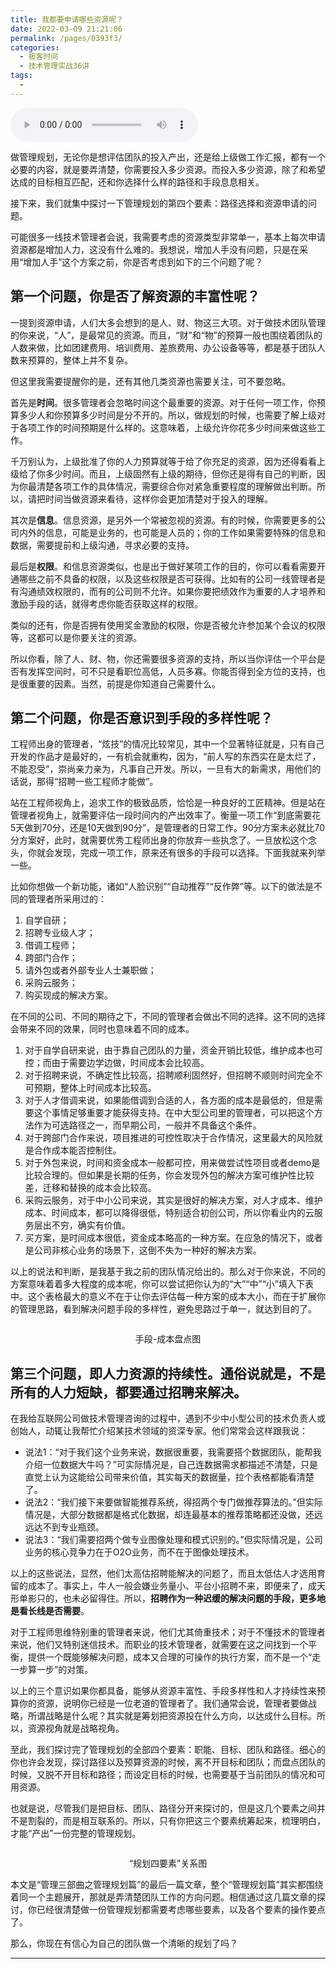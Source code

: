 ```yaml
---
title: 我都要申请哪些资源呢？
date: 2022-03-09 21:21:06
permalink: /pages/0393f3/
categories:
  - 极客时间
  - 技术管理实战36讲
tags:
  - 
---
```

<audio title="15.我都要申请哪些资源呢？" src="https://static001.geekbang.org/resource/audio/b9/8c/b9b14bf502313fa0f29f9e511c5ff58c.mp3" controls="controls"></audio> 
<p>做管理规划，无论你是想评估团队的投入产出，还是给上级做工作汇报，都有一个必要的内容，就是要弄清楚，你需要投入多少资源。而投入多少资源，除了和希望达成的目标相互匹配，还和你选择什么样的路径和手段息息相关。</p>
<p>接下来，我们就集中探讨一下管理规划的第四个要素：路径选择和资源申请的问题。</p>
<p>可能很多一线技术管理者会说，我需要考虑的资源类型非常单一，基本上每次申请资源都是增加人力，这没有什么难的。我想说，增加人手没有问题，只是在采用“增加人手”这个方案之前，你是否考虑到如下的三个问题了呢？</p>
<h2>第一个问题，你是否了解资源的丰富性呢？</h2>
<p>一提到资源申请，人们大多会想到的是人、财、物这三大项。对于做技术团队管理的你来说，“人”，是最常见的资源。而且，“财”和“物”的预算一般也围绕着团队的人数来做，比如团建费用、培训费用、差旅费用、办公设备等等，都是基于团队人数来预算的，整体上并不复杂。</p>
<p>但这里我需要提醒你的是，还有其他几类资源也需要关注，可不要忽略。</p>
<p>首先是<strong>时间</strong>。很多管理者会忽略时间这个最重要的资源。对于任何一项工作，你预算多少人和你预算多少时间是分不开的。所以，做规划的时候，也需要了解上级对于各项工作的时间预期是什么样的。这意味着，上级允许你花多少时间来做这些工作。</p><!-- [[[read_end]]] -->
<p>千万别认为，上级批准了你的人力预算就等于给了你充足的资源，因为还得看看上级给了你多少时间。而且，上级固然有上级的期待，但你还是得有自己的判断，因为你最清楚各项工作的具体情况，需要综合你对紧急重要程度的理解做出判断。所以，请把时间当做资源来看待，这样你会更加清楚对于投入的理解。</p>
<p>其次是<strong>信息</strong>。信息资源，是另外一个常被忽视的资源。有的时候，你需要更多的公司内外的信息，可能是业务的，也可能是人员的；你的工作如果需要特殊的信息和数据，需要提前和上级沟通，寻求必要的支持。</p>
<p>最后是<strong>权限</strong>。和信息资源类似，也是出于做好某项工作的目的，你可以看看需要开通哪些之前不具备的权限，以及这些权限是否可获得。比如有的公司一线管理者是有沟通绩效权限的，而有的公司则不允许。如果你要把绩效作为重要的人才培养和激励手段的话，就得考虑你能否获取这样的权限。</p>
<p>类似的还有，你是否拥有使用奖金激励的权限，你是否被允许参加某个会议的权限等，这都可以是你要关注的资源。</p>
<p>所以你看，除了人、财、物，你还需要很多资源的支持，所以当你评估一个平台是否有发挥空间时，可不只是看职位高低，人员多寡。你能否得到全方位的支持，也是很重要的因素。当然，前提是你知道自己需要什么。</p>
<h2>第二个问题，你是否意识到手段的多样性呢？</h2>
<p>工程师出身的管理者，“炫技”的情况比较常见，其中一个显著特征就是，只有自己开发的作品才是最好的，一有机会就重构，因为，“前人写的东西实在是太烂了，不能忍受”，崇尚亲力亲为，凡事自己开发。所以，一旦有大的新需求，用他们的话说，那得“招聘一些工程师才能做”。</p>
<p>站在工程师视角上，追求工作的极致品质，恰恰是一种良好的工匠精神。但是站在管理者视角上，就需要评估一段时间内的产出效率了。衡量一项工作“到底需要花5天做到70分，还是10天做到90分”，是管理者的日常工作。90分方案未必就比70分方案好，此时，就需要优秀工程师出身的你放弃一些执念了。一旦放松这个念头，你就会发现，完成一项工作，原来还有很多的手段可以选择。下面我就来列举一些。</p>
<p>比如你想做一个新功能，诸如“人脸识别”“自动推荐”“反作弊”等。以下的做法是不同的管理者所采用过的：</p>
<ol>
<li>自学自研；</li>
<li>招聘专业级人才；</li>
<li>借调工程师；</li>
<li>跨部门合作；</li>
<li>请外包或者外部专业人士兼职做；</li>
<li>采购云服务；</li>
<li>购买现成的解决方案。</li>
</ol>
<p>在不同的公司、不同的期待之下，不同的管理者会做出不同的选择。这不同的选择会带来不同的效果，同时也意味着不同的成本。</p>
<ol>
<li>对于自学自研来说，由于靠自己团队的力量，资金开销比较低，维护成本也可控；而由于需要边学边做，时间成本会比较高。</li>
<li>对于招聘来说，不确定性比较高，招聘顺利固然好，但招聘不顺则时间完全不可预期，整体上时间成本比较高。</li>
<li>对于人才借调来说，如果能借调到合适的人，各方面的成本是最低的，但是需要这个事情足够重要才能获得支持。在中大型公司里的管理者，可以把这个方法作为可选路径之一，而早期公司，一般并不具备这个条件。</li>
<li>对于跨部门合作来说，项目推进的可控性取决于合作情况，这里最大的风险就是合作成本能否控制住。</li>
<li>对于外包来说，时间和资金成本一般都可控，用来做尝试性项目或者demo是比较合理的。但如果是长期的任务，你会发现外包的解决方案可维护性比较差，迁移和替换的成本会比较高。</li>
<li>采购云服务，对于中小公司来说，其实是很好的解决方案，对人才成本、维护成本、时间成本，都可以降得很低，特别适合初创公司，所以你看业内的云服务层出不穷，确实有价值。</li>
<li>买方案，是时间成本很低，资金成本略高的一种方案。在应急的情况下，或者是公司非核心业务的场景下，这倒不失为一种好的解决方案。</li>
</ol>
<p>以上的说法和判断，是我基于我之前的团队情况给出的。那么对于你来说，不同的方案意味着着多大程度的成本呢，你可以尝试把你认为的“大”“中”“小”填入下表中。这个表格最大的意义不在于让你去评估每一种方案的成本大小，而在于扩展你的管理思路，看到解决问题手段的多样性，避免思路过于单一，就达到目的了。</p>
<p><img src="https://static001.geekbang.org/resource/image/05/0e/05e5655fff061211d6a155b385bce50e.png" alt="" /></p>
<center><span class="reference">手段-成本盘点图</span></center>
<h2>第三个问题，即人力资源的持续性。通俗说就是，不是所有的人力短缺，都要通过招聘来解决。</h2>
<p>在我给互联网公司做技术管理咨询的过程中，遇到不少中小型公司的技术负责人或创始人，动辄让我帮忙介绍某技术领域的资深专家。他们常常会这样跟我说：</p>
<ul>
<li>说法1：“对于我们这个业务来说，数据很重要，我需要搭个数据团队，能帮我介绍一位数据大牛吗？”可实际情况是，自己连数据需求都描述不清楚，只是直觉上认为这能给公司带来价值，其实每天的数据量，拉个表格都能看清楚了。</li>
<li>说法2：“我们接下来要做智能推荐系统，得招两个专门做推荐算法的。”但实际情况是，大部分数据都是格式化数据，却连最基本的推荐策略都还没做，还远远达不到专业瓶颈。</li>
<li>说法3：“我们需要招两个做专业图像处理和模式识别的。”但实际情况是，公司业务的核心竞争力在于O2O业务，而不在于图像处理技术。</li>
</ul>
<p>以上的这些说法，显然，他们太高估招聘能解决的问题了，而且太低估人才选用育留的成本了。事实上，牛人一般会嫌业务量小、平台小招聘不来，即便来了，成天形单影只的，也未必留得住。所以，<strong>招聘作为一种迟缓的解决问题的手段，更多地是看长线是否需要</strong>。</p>
<p>对于工程师思维特别重的管理者来说，他们尤其倚重技术；对于不懂技术的管理者来说，他们又特别迷信技术。而职业的技术管理者，就需要在这之间找到一个平衡，提供一个既能够解决问题，成本又合理的可操作的执行方案，而不是一个“走一步算一步”的对策。</p>
<p>以上的三个意识如果你都具备，能够从资源丰富性、手段多样性和人才持续性来预算你的资源，说明你已经是一位老道的管理者了。我们通常会说，管理者要做战略，所谓战略是什么呢？其实就是筹划把资源投在什么方向，以达成什么目标。所以，资源视角就是战略视角。</p>
<p>至此，我们探讨完了管理规划的全部四个要素：职能、目标、团队和路径。细心的你也许会发现，探讨路径以及预算资源的时候，离不开目标和团队；而盘点团队的时候，又脱不开目标和路径；而设定目标的时候，也需要基于当前团队的情况和可用资源。</p>
<p>也就是说，尽管我们是把目标、团队、路径分开来探讨的，但是这几个要素之间并不是割裂的，而是相互联系的。所以，只有你把这三个要素统筹起来，梳理明白，才能“产出”一份完整的管理规划。</p>
<p><img src="https://static001.geekbang.org/resource/image/98/60/9857429561b5489bd9e9a9fbe3046a60.png" alt="" /></p>
<center><span class="reference">“规划四要素”关系图</span></center>
<p>本文是“管理三部曲之管理规划篇”的最后一篇文章，整个“管理规划篇”其实都围绕着同一个主题展开，那就是弄清楚团队工作的方向问题。相信通过这几篇文章的探讨，你已经很清楚做一份管理规划都需要考虑哪些要素，以及各个要素的操作要点了。</p>
<p>那么，你现在有信心为自己的团队做一个清晰的规划了吗？</p>
<hr />
<p></p>
